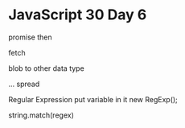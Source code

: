 # JavaScript 30 Day 6

promise then

fetch

blob to other data type

… spread

Regular Expression put variable in it
new RegExp();

string.match(regex)